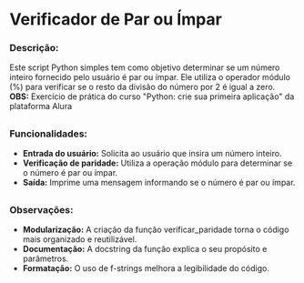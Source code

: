<h1>Verificador de Par ou Ímpar</h1>
  
<h3>Descrição:</h3>
Este script Python simples tem como objetivo determinar se um número inteiro fornecido pelo usuário é par ou ímpar. Ele utiliza o operador módulo (%) para verificar se o resto da divisão do número por 2 é igual a zero.
<br>
<b>OBS:</b> Exercício de prática do curso "Python: crie sua primeira aplicação" da plataforma Alura

## <h3>Funcionalidades:</h3>

- <b>Entrada do usuário:</b> Solicita ao usuário que insira um número inteiro.
- <b>Verificação de paridade:</b> Utiliza a operação módulo para determinar se o número é par ou ímpar.
- <b>Saída:</b> Imprime uma mensagem informando se o número é par ou ímpar.

## <h3>Observações:</h3>

- <b>Modularização:</b> A criação da função verificar_paridade torna o código mais organizado e reutilizável.
- <b>Documentação:</b> A docstring da função explica o seu propósito e parâmetros.
- <b>Formatação:</b> O uso de f-strings melhora a legibilidade do código.
